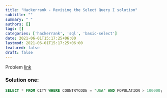 ```yaml
---
title: "Hackerrank - Revising the Select Query I solution"
subtitle: ""
summary: " "
authors: []
tags: []
categories: ['hackerrank', 'sql', 'basic-select']
date: 2021-06-01T15:17:25+06:00
lastmod: 2021-06-01T15:17:25+06:00
featured: false
draft: false
---
```

Problem [link](https://www.hackerrank.com/challenges/revising-the-select-query)

### Solution one:

```sql
SELECT * FROM CITY WHERE COUNTRYCODE = "USA" AND POPULATION > 100000;
```

